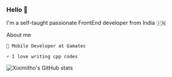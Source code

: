 

<!--
**xiximitho/xiximitho** is a ✨ _special_ ✨ repository because its `README.md` (this file) appears on your GitHub profile.

Here are some ideas to get you started:

- 🔭 I’m currently working on ...
- 🌱 I’m currently learning ...
- 👯 I’m looking to collaborate on ...
- 🤔 I’m looking for help with ...
- 💬 Ask me about ...
- 📫 How to reach me: ...
- 😄 Pronouns: ...
- ⚡ Fun fact: ...
-->
### Hello 👋
I'm a self-taught passionate FrontEnd developer from India 🇮🇳

About me

    💼 Mobile Developer at Gamatec

    ⚡ I love writing cpp codes


![Xiximitho's GitHub stats](https://github-readme-stats.vercel.app/api?username=xiximitho&show_icons=true)

